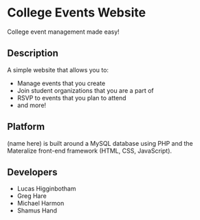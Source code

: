 # College Events Website
College event management made easy!

## Description
A simple website that allows you to:
- Manage events that you create
- Join student organizations that you are a part of
- RSVP to events that you plan to attend
- and more!

## Platform
(name here) is built around a MySQL database using PHP and the Materalize front-end framework (HTML, CSS, JavaScript).

## Developers
- Lucas Higginbotham
- Greg Hare
- Michael Harmon
- Shamus Hand
